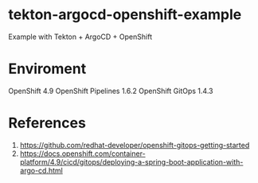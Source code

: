 # tekton-argocd-openshift-example
Example with Tekton + ArgoCD + OpenShift

# Enviroment

OpenShift 4.9
OpenShift Pipelines 1.6.2
OpenShift GitOps 1.4.3


# References

1. https://github.com/redhat-developer/openshift-gitops-getting-started
2. https://docs.openshift.com/container-platform/4.9/cicd/gitops/deploying-a-spring-boot-application-with-argo-cd.html
